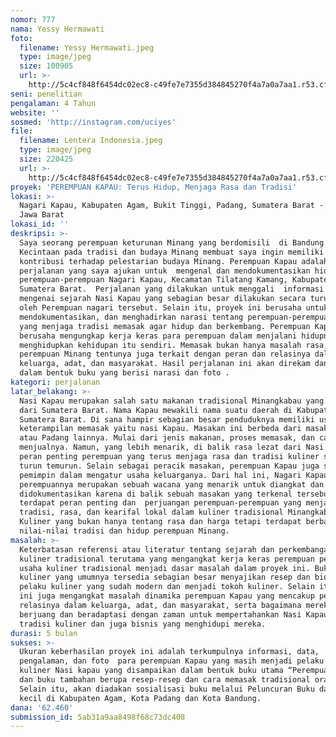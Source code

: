 ```yaml
---
nomor: 777
nama: Yessy Hermawati
foto:
  filename: Yessy Hermawati.jpeg
  type: image/jpeg
  size: 100905
  url: >-
    http://5c4cf848f6454dc02ec8-c49fe7e7355d384845270f4a7a0a7aa1.r53.cf2.rackcdn.com/31dd54e2-e5b6-413e-b994-e90a311fa53e/Yessy%20Hermawati.jpeg
seni: penelitian
pengalaman: 4 Tahun
website: ''
sosmed: 'http://instagram.com/uciyes'
file:
  filename: Lentera Indonesia.jpeg
  type: image/jpeg
  size: 220425
  url: >-
    http://5c4cf848f6454dc02ec8-c49fe7e7355d384845270f4a7a0a7aa1.r53.cf2.rackcdn.com/193a3b6f-37f3-400c-ba3b-1e2d12131987/Lentera%20Indonesia.jpeg
proyek: 'PEREMPUAN KAPAU: Terus Hidup, Menjaga Rasa dan Tradisi'
lokasi: >-
  Nagari Kapau, Kabupaten Agam, Bukit Tinggi, Padang, Sumatera Barat - Bandung,
  Jawa Barat
lokasi_id: ''
deskripsi: >-
  Saya seorang perempuan keturunan Minang yang berdomisili  di Bandung. 
  Kecintaan pada tradisi dan budaya Minang membuat saya ingin memiliki karya dan
  kontribusi terhadap pelestarian budaya Minang. Perempuan Kapau adalah proyek
  perjalanan yang saya ajukan untuk  mengenal dan mendokumentasikan hidup
  perempuan-perempuan Nagari Kapau, Kecamatan Tilatang Kamang, Kabupaten Agam,
  Sumatera Barat.  Perjalanan yang dilakukan untuk menggali  informasi dan fakta
  mengenai sejarah Nasi Kapau yang sebagian besar dilakukan secara turun temurun
  oleh Perempuan nagari tersebut. Selain itu, proyek ini berusaha untuk merekam,
  mendokumentasikan, dan menghadirkan narasi tentang perempuan-perempuan Kapau
  yang menjaga tradisi memasak agar hidup dan berkembang. Perempuan Kapau juga
  berusaha mengungkap kerja keras para perempuan dalam menjalani hidupnya dan
  menghidupkan kehidupan itu sendiri. Memasak bukan hanya masalah rasa, bagi
  perempuan Minang tentunya juga terkait dengan peran dan relasinya dalam
  keluarga, adat, dan masyarakat. Hasil perjalanan ini akan direkam dan ditulis
  dalam bentuk buku yang berisi narasi dan foto . 
kategori: perjalanan
latar_belakang: >-
  Nasi Kapau merupakan salah satu makanan tradisional Minangkabau yang berasal
  dari Sumatera Barat. Nama Kapau mewakili nama suatu daerah di Kabupaten Agam,
  Sumatera Barat. Di sana hampir sebagian besar penduduknya memiliki usaha dari
  keterampilan memasak yaitu nasi Kapau. Masakan ini berbeda dari masakan Minang
  atau Padang lainnya. Mulai dari jenis makanan, proses memasak, dan cara mereka
  menjualnya. Namun, yang lebih menarik, di balik rasa lezat dari Nasi Kapau ada
  peran penting perempuan yang terus menjaga rasa dan tradisi kuliner secara
  turun temurun. Selain sebagai peracik masakan, perempuan Kapau juga sebagai
  pemimpin dalam mengatur usaha keluarganya. Dari hal ini, Nagari Kapau dan para
  perempuannya merupakan sebuah wacana yang menarik untuk diangkat dan
  didokumentasikan karena di balik sebuah masakan yang terkenal tersebut
  terdapat peran penting dan  perjuangan perempuan-perempuan yang menjaga
  tradisi, rasa, dan kearifal lokal dalam kuliner tradisional Minangkabau.
  Kuliner yang bukan hanya tentang rasa dan harga tetapi terdapat berbagai
  nilai-nilai tradisi dan hidup perempuan Minang.
masalah: >-
  Keterbatasan referensi atau literatur tentang sejarah dan perkembangan sejarah
  kuliner tradisional terutama yang mengangkat kerja keras perempuan pelaku
  usaha kuliner tradisional menjadi dasar masalah dalam proyek ini. Buku-buku
  kuliner yang umumnya tersedia sebagian besar menyajikan resep dan biografi
  pelaku kuliner yang sudah modern dan menjadi tokoh kuliner. Selain itu, proyek
  ini juga mengangkat masalah dinamika perempuan Kapau yang mencakup peran dan
  relasinya dalam keluarga, adat, dan masyarakat, serta bagaimana mereka terus
  berjuang dan beradaptasi dengan zaman untuk mempertahankan Nasi Kapau sebagai
  tradisi kuliner dan juga bisnis yang menghidupi mereka.
durasi: 5 bulan
sukses: >-
  Ukuran keberhasilan proyek ini adalah terkumpulnya informasi, data,
  pengalaman, dan foto  para perempuan Kapau yang masih menjadi pelaku usaha
  kuliner Nasi kapau yang disampaikan dalam bentuk buku utama “Perempuan Kapau”,
  dan buku tambahan berupa resep-resep dan cara memasak tradisional orang Kapau.
  Selain itu, akan diadakan sosialisasi buku melalui Peluncuran Buku dan Pameran
  kecil di Kabupaten Agam, Kota Padang dan Kota Bandung. 
dana: '62.460'
submission_id: 5ab31a9aa8498f68c73dc408
---
```


